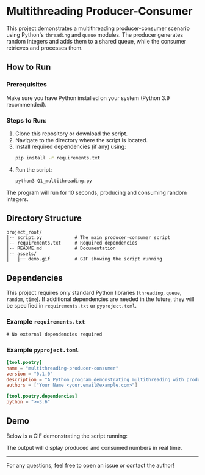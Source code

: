 # Multithreading Producer-Consumer

This project demonstrates a multithreading producer-consumer scenario using Python's `threading` and `queue` modules. The producer generates random integers and adds them to a shared queue, while the consumer retrieves and processes them.

## How to Run

### Prerequisites

Make sure you have Python installed on your system (Python 3.9 recommended).

### Steps to Run:

1. Clone this repository or download the script.
2. Navigate to the directory where the script is located.
3. Install required dependencies (if any) using:
   ```sh
   pip install -r requirements.txt
   ```
4. Run the script:
   ```sh
   python3 Q1_multithreading.py 
   ```

The program will run for 10 seconds, producing and consuming random integers.

## Directory Structure

```
project_root/
│-- script.py            # The main producer-consumer script
│-- requirements.txt     # Required dependencies
│-- README.md            # Documentation
│-- assets/
│   ├── demo.gif         # GIF showing the script running
```

## Dependencies

This project requires only standard Python libraries (`threading`, `queue`, `random`, `time`). If additional dependencies are needed in the future, they will be specified in `requirements.txt` or `pyproject.toml`.

### Example `requirements.txt`

```
# No external dependencies required
```

### Example `pyproject.toml`

```toml
[tool.poetry]
name = "multithreading-producer-consumer"
version = "0.1.0"
description = "A Python program demonstrating multithreading with producer-consumer model"
authors = ["Your Name <your.email@example.com>"]

[tool.poetry.dependencies]
python = ">=3.6"
```

## Demo

Below is a GIF demonstrating the script running:



The output will display produced and consumed numbers in real time.

---

For any questions, feel free to open an issue or contact the author!
